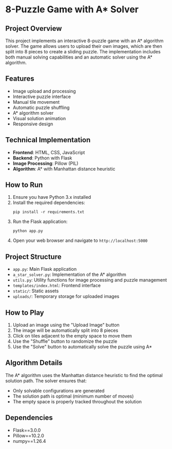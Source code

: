 # 8-Puzzle Game with A* Solver

## Project Overview
This project implements an interactive 8-puzzle game with an A* algorithm solver. The game allows users to upload their own images, which are then split into 8 pieces to create a sliding puzzle. The implementation includes both manual solving capabilities and an automatic solver using the A* algorithm.

## Features
- Image upload and processing
- Interactive puzzle interface
- Manual tile movement
- Automatic puzzle shuffling
- A* algorithm solver
- Visual solution animation
- Responsive design

## Technical Implementation
- **Frontend**: HTML, CSS, JavaScript
- **Backend**: Python with Flask
- **Image Processing**: Pillow (PIL)
- **Algorithm**: A* with Manhattan distance heuristic

## How to Run
1. Ensure you have Python 3.x installed
2. Install the required dependencies:
   ```
   pip install -r requirements.txt
   ```
3. Run the Flask application:
   ```
   python app.py
   ```
4. Open your web browser and navigate to `http://localhost:5000`

## Project Structure
- `app.py`: Main Flask application
- `a_star_solver.py`: Implementation of the A* algorithm
- `utils.py`: Utility functions for image processing and puzzle management
- `templates/index.html`: Frontend interface
- `static/`: Static assets
- `uploads/`: Temporary storage for uploaded images

## How to Play
1. Upload an image using the "Upload Image" button
2. The image will be automatically split into 8 pieces
3. Click on tiles adjacent to the empty space to move them
4. Use the "Shuffle" button to randomize the puzzle
5. Use the "Solve" button to automatically solve the puzzle using A*

## Algorithm Details
The A* algorithm uses the Manhattan distance heuristic to find the optimal solution path. The solver ensures that:
- Only solvable configurations are generated
- The solution path is optimal (minimum number of moves)
- The empty space is properly tracked throughout the solution

## Dependencies
- Flask==3.0.0
- Pillow==10.2.0
- numpy==1.26.4
